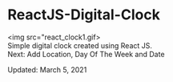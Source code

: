# ReactJS-Digital-Clock

<img src="react_clock1.gif> <br>
Simple digital clock created using React JS. <br>
Next: Add Location, Day Of The Week and Date <br>


<p>Updated: March 5, 2021</p>
